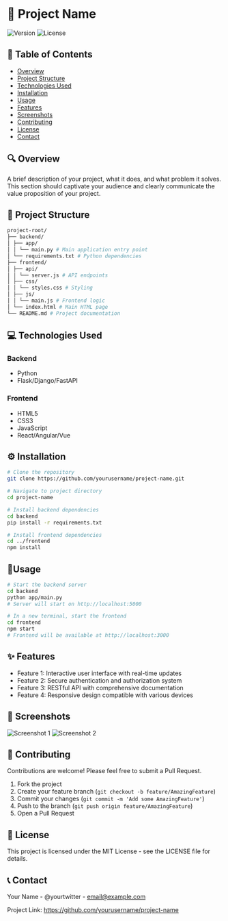 # 🚀 Project Name

![Version](https://img.shields.io/badge/version-1.0.0-blue.svg)
![License](https://img.shields.io/badge/license-MIT-green.svg)

## 📖 Table of Contents

- [Overview](#overview)
- [Project Structure](#project-structure)
- [Technologies Used](#technologies-used)
- [Installation](#installation)
- [Usage](#usage)
- [Features](#features)
- [Screenshots](#screenshots)
- [Contributing](#contributing)
- [License](#license)
- [Contact](#contact)

## 🔍 Overview

A brief description of your project, what it does, and what problem it solves. This section should captivate your audience and clearly communicate the value proposition of your project.

## 📁 Project Structure

```bash
project-root/
├── backend/
│ ├── app/
│ │ └── main.py # Main application entry point
│ └── requirements.txt # Python dependencies
├── frontend/
│ ├── api/
│ │ └── server.js # API endpoints
│ ├── css/
│ │ └── styles.css # Styling
│ ├── js/
│ │ └── main.js # Frontend logic
│ └── index.html # Main HTML page
└── README.md # Project documentation
```

## 💻 Technologies Used

### Backend

- Python
- Flask/Django/FastAPI

### Frontend

- HTML5
- CSS3
- JavaScript
- React/Angular/Vue

## ⚙️ Installation

```bash
# Clone the repository
git clone https://github.com/yourusername/project-name.git

# Navigate to project directory
cd project-name

# Install backend dependencies
cd backend
pip install -r requirements.txt

# Install frontend dependencies
cd ../frontend
npm install
```

## 🚦Usage

```bash
# Start the backend server
cd backend
python app/main.py
# Server will start on http://localhost:5000

# In a new terminal, start the frontend
cd frontend
npm start
# Frontend will be available at http://localhost:3000
```

## ✨ Features

- Feature 1: Interactive user interface with real-time updates
- Feature 2: Secure authentication and authorization system
- Feature 3: RESTful API with comprehensive documentation
- Feature 4: Responsive design compatible with various devices

## 📸 Screenshots

<img alt="Screenshot 1" src="https://via.placeholder.com/800x400?text=Screenshot+1">
<img alt="Screenshot 2" src="https://via.placeholder.com/800x400?text=Screenshot+2">

## 👥 Contributing

Contributions are welcome! Please feel free to submit a Pull Request.

1.  Fork the project
2.  Create your feature branch (`git checkout -b feature/AmazingFeature`)
3.  Commit your changes (`git commit -m 'Add some AmazingFeature'`)
4.  Push to the branch (`git push origin feature/AmazingFeature`)
5.  Open a Pull Request

## 📄 License

This project is licensed under the MIT License - see the LICENSE file for details.

## 📞 Contact

Your Name - @yourtwitter - email@example.com

Project Link: https://github.com/yourusername/project-name
